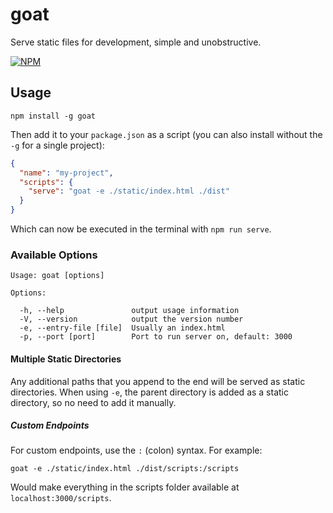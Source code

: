 goat
====

Serve static files for development, simple and unobstructive.

[![NPM][npm-badge]][npm-badge-link]

## Usage

```no-highlight
npm install -g goat
```

Then add it to your `package.json` as a script (you can also install without the `-g` for a single project):

```json
{
  "name": "my-project",
  "scripts": {
    "serve": "goat -e ./static/index.html ./dist"
  }
}
```

Which can now be executed in the terminal with `npm run serve`.

### Available Options

```no-highlight
Usage: goat [options]

Options:

  -h, --help               output usage information
  -V, --version            output the version number
  -e, --entry-file [file]  Usually an index.html
  -p, --port [port]        Port to run server on, default: 3000
```

#### Multiple Static Directories

Any additional paths that you append to the end will be served as static directories.
When using `-e`, the parent directory is added as a static directory, so no need to add
it manually.

##### Custom Endpoints

For custom endpoints, use the `:` (colon) syntax. For example:

```no-highlight
goat -e ./static/index.html ./dist/scripts:/scripts
```

Would make everything in the scripts folder available at `localhost:3000/scripts`.

[npm-badge]: https://nodei.co/npm/goat.svg?stars=true
[npm-badge-link]: https://nodei.co/npm/goat/
